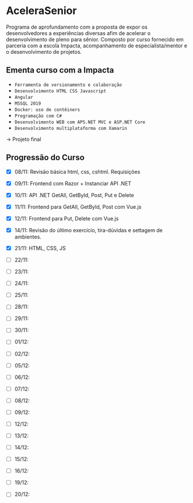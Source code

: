 # AceleraSenior


Programa de aprofundamento com a proposta de expor os desenvolvedores a experiências diversas afim de acelerar o desenvolvimento de pleno para sênior. Composto por curso fornecido em parceria com a escola Impacta, acompanhamento de especialista/mentor e o desenvolvimento de projetos.


## Ementa curso com a Impacta

- ``Ferramenta de versionamento e colaboração``
- ``Desenvolvimento HTML CSS Javascript ``
- ``Angular ``
- ``MSSQL 2019 ``
- ``Docker: uso de contêiners ``
- ``Programação com C# ``
- ``Desenvolvimento WEB com APS.NET MVC e ASP.NET Core ``
- ``Desenvolvimento multiplataforma com Xamarin ``

-> Projeto final

## Progressão do Curso
- [x] 08/11: Revisão básica html, css, cshtml. Requisições

- [x] 09/11: Frontend com Razor + Instanciar API .NET

- [x] 10/11: API .NET GetAll, GetById, Post, Put e Delete

- [x] 11/11: Frontend para GetAll, GetById, Post com Vue.js

- [x] 12/11: Frontend para Put, Delete com Vue.js

- [x] 14/11: Revisão do último exercício, tira-dúvidas e settagem de ambientes.

- [x] 21/11: HTML, CSS, JS

- [ ] 22/11: 

- [ ] 23/11: 

- [ ] 24/11: 

- [ ] 25/11: 

- [ ] 28/11: 

- [ ] 29/11: 

- [ ] 30/11: 

- [ ] 01/12: 

- [ ] 02/12: 

- [ ] 05/12: 

- [ ] 06/12: 

- [ ] 07/12: 

- [ ] 08/12: 

- [ ] 09/12: 

- [ ] 12/12: 

- [ ] 13/12: 

- [ ] 14/12: 

- [ ] 15/12: 

- [ ] 16/12: 

- [ ] 19/12: 

- [ ] 20/12: 
